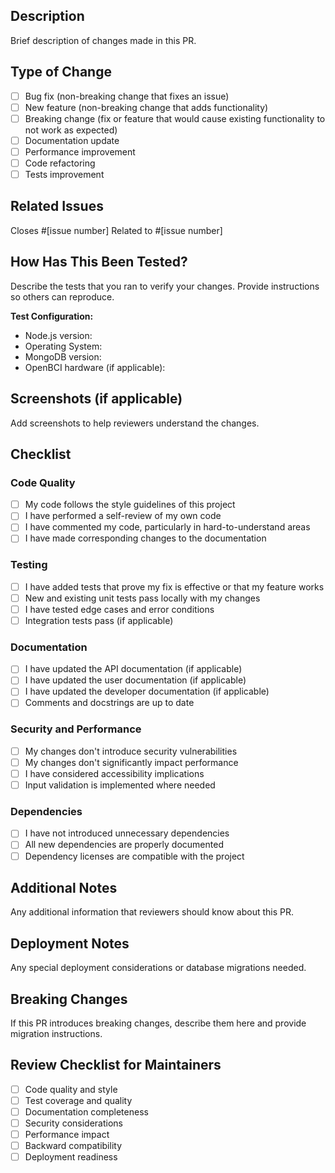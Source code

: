 ## Description
Brief description of changes made in this PR.

## Type of Change
- [ ] Bug fix (non-breaking change that fixes an issue)
- [ ] New feature (non-breaking change that adds functionality)
- [ ] Breaking change (fix or feature that would cause existing functionality to not work as expected)
- [ ] Documentation update
- [ ] Performance improvement
- [ ] Code refactoring
- [ ] Tests improvement

## Related Issues
Closes #[issue number]
Related to #[issue number]

## How Has This Been Tested?
Describe the tests that you ran to verify your changes. Provide instructions so others can reproduce.

**Test Configuration:**
- Node.js version:
- Operating System:
- MongoDB version:
- OpenBCI hardware (if applicable):

## Screenshots (if applicable)
Add screenshots to help reviewers understand the changes.

## Checklist
### Code Quality
- [ ] My code follows the style guidelines of this project
- [ ] I have performed a self-review of my own code
- [ ] I have commented my code, particularly in hard-to-understand areas
- [ ] I have made corresponding changes to the documentation

### Testing
- [ ] I have added tests that prove my fix is effective or that my feature works
- [ ] New and existing unit tests pass locally with my changes
- [ ] I have tested edge cases and error conditions
- [ ] Integration tests pass (if applicable)

### Documentation
- [ ] I have updated the API documentation (if applicable)
- [ ] I have updated the user documentation (if applicable)
- [ ] I have updated the developer documentation (if applicable)
- [ ] Comments and docstrings are up to date

### Security and Performance
- [ ] My changes don't introduce security vulnerabilities
- [ ] My changes don't significantly impact performance
- [ ] I have considered accessibility implications
- [ ] Input validation is implemented where needed

### Dependencies
- [ ] I have not introduced unnecessary dependencies
- [ ] All new dependencies are properly documented
- [ ] Dependency licenses are compatible with the project

## Additional Notes
Any additional information that reviewers should know about this PR.

## Deployment Notes
Any special deployment considerations or database migrations needed.

## Breaking Changes
If this PR introduces breaking changes, describe them here and provide migration instructions.

## Review Checklist for Maintainers
- [ ] Code quality and style
- [ ] Test coverage and quality
- [ ] Documentation completeness
- [ ] Security considerations
- [ ] Performance impact
- [ ] Backward compatibility
- [ ] Deployment readiness